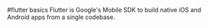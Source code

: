 #flutter basics 
Flutter is Google's Mobile SDK to build native iOS and Android apps from a single codebase.
